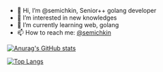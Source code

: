 - 👋 Hi, I’m @semichkin, Senior++ golang developer
- 👀 I’m interested in new knowledges
- 🌱 I’m currently learning web, golang
- 📫 How to reach me: [@semichkin](mailto:bulat.gab2000@gmail.com)

[![Anurag's GitHub stats](https://github-readme-stats.vercel.app/api?username=semichkin&count_private=true&show_icons=true&theme=tokyonight)](https://github.com/anuraghazra/github-readme-stats)

[![Top Langs](https://github-readme-stats.vercel.app/api/top-langs/?username=semichkin&layout=compact&theme=tokyonight)](https://github.com/anuraghazra/github-readme-stats)
